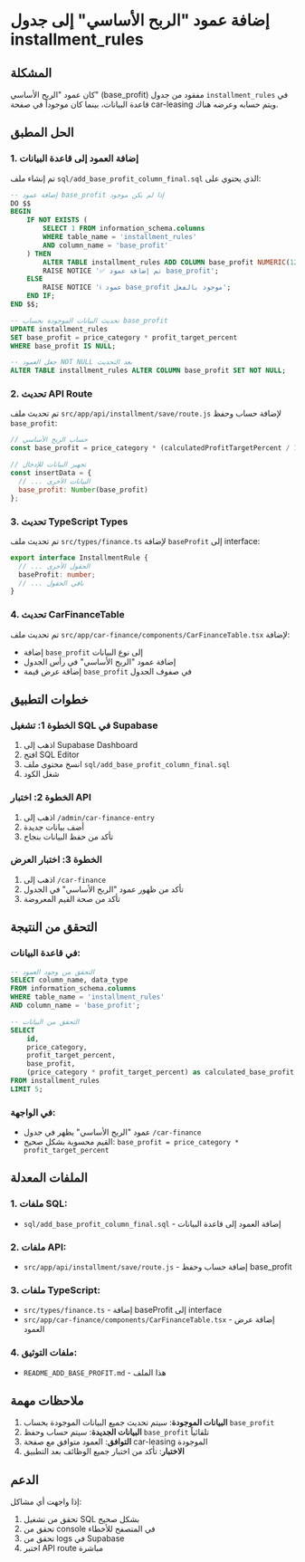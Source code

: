 # إضافة عمود "الربح الأساسي" إلى جدول installment_rules

## المشكلة
كان عمود "الربح الأساسي" (base_profit) مفقود من جدول `installment_rules` في قاعدة البيانات، بينما كان موجوداً في صفحة car-leasing ويتم حسابه وعرضه هناك.

## الحل المطبق

### 1. إضافة العمود إلى قاعدة البيانات
تم إنشاء ملف `sql/add_base_profit_column_final.sql` الذي يحتوي على:

```sql
-- إضافة عمود base_profit إذا لم يكن موجود
DO $$ 
BEGIN
    IF NOT EXISTS (
        SELECT 1 FROM information_schema.columns 
        WHERE table_name = 'installment_rules' 
        AND column_name = 'base_profit'
    ) THEN
        ALTER TABLE installment_rules ADD COLUMN base_profit NUMERIC(12,2);
        RAISE NOTICE '✅ تم إضافة عمود base_profit';
    ELSE
        RAISE NOTICE 'ℹ️ عمود base_profit موجود بالفعل';
    END IF;
END $$;

-- تحديث البيانات الموجودة بحساب base_profit
UPDATE installment_rules 
SET base_profit = price_category * profit_target_percent
WHERE base_profit IS NULL;

-- جعل العمود NOT NULL بعد التحديث
ALTER TABLE installment_rules ALTER COLUMN base_profit SET NOT NULL;
```

### 2. تحديث API Route
تم تحديث ملف `src/app/api/installment/save/route.js` لإضافة حساب وحفظ `base_profit`:

```javascript
// حساب الربح الأساسي
const base_profit = price_category * (calculatedProfitTargetPercent / 100);

// تجهيز البيانات للإدخال
const insertData = {
  // ... البيانات الأخرى
  base_profit: Number(base_profit)
};
```

### 3. تحديث TypeScript Types
تم تحديث ملف `src/types/finance.ts` لإضافة `baseProfit` إلى interface:

```typescript
export interface InstallmentRule {
  // ... الحقول الأخرى
  baseProfit: number;
  // ... باقي الحقول
}
```

### 4. تحديث CarFinanceTable
تم تحديث ملف `src/app/car-finance/components/CarFinanceTable.tsx` لإضافة:

- إضافة `base_profit` إلى نوع البيانات
- إضافة عمود "الربح الأساسي" في رأس الجدول
- إضافة عرض قيمة `base_profit` في صفوف الجدول

## خطوات التطبيق

### الخطوة 1: تشغيل SQL في Supabase
1. اذهب إلى Supabase Dashboard
2. افتح SQL Editor
3. انسخ محتوى ملف `sql/add_base_profit_column_final.sql`
4. شغل الكود

### الخطوة 2: اختبار API
1. اذهب إلى `/admin/car-finance-entry`
2. أضف بيانات جديدة
3. تأكد من حفظ البيانات بنجاح

### الخطوة 3: اختبار العرض
1. اذهب إلى `/car-finance`
2. تأكد من ظهور عمود "الربح الأساسي" في الجدول
3. تأكد من صحة القيم المعروضة

## التحقق من النتيجة

### في قاعدة البيانات:
```sql
-- التحقق من وجود العمود
SELECT column_name, data_type 
FROM information_schema.columns 
WHERE table_name = 'installment_rules' 
AND column_name = 'base_profit';

-- التحقق من البيانات
SELECT 
    id,
    price_category,
    profit_target_percent,
    base_profit,
    (price_category * profit_target_percent) as calculated_base_profit
FROM installment_rules 
LIMIT 5;
```

### في الواجهة:
- عمود "الربح الأساسي" يظهر في جدول `/car-finance`
- القيم محسوبة بشكل صحيح: `base_profit = price_category * profit_target_percent`

## الملفات المعدلة

### 1. ملفات SQL:
- `sql/add_base_profit_column_final.sql` - إضافة العمود إلى قاعدة البيانات

### 2. ملفات API:
- `src/app/api/installment/save/route.js` - إضافة حساب وحفظ base_profit

### 3. ملفات TypeScript:
- `src/types/finance.ts` - إضافة baseProfit إلى interface
- `src/app/car-finance/components/CarFinanceTable.tsx` - إضافة عرض العمود

### 4. ملفات التوثيق:
- `README_ADD_BASE_PROFIT.md` - هذا الملف

## ملاحظات مهمة

1. **البيانات الموجودة**: سيتم تحديث جميع البيانات الموجودة بحساب `base_profit`
2. **البيانات الجديدة**: سيتم حساب وحفظ `base_profit` تلقائياً
3. **التوافق**: العمود متوافق مع صفحة car-leasing الموجودة
4. **الاختبار**: تأكد من اختبار جميع الوظائف بعد التطبيق

## الدعم

إذا واجهت أي مشاكل:
1. تحقق من تشغيل SQL بشكل صحيح
2. تحقق من console في المتصفح للأخطاء
3. تحقق من logs في Supabase
4. اختبر API route مباشرة 